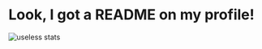 # Look, I got a README on my profile!

![useless stats](https://github-readme-stats.vercel.app/api?username=10maurycy10)
